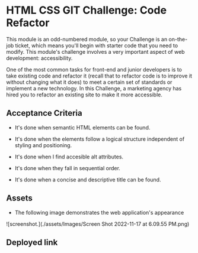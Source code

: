 # HTML CSS GIT Challenge: Code Refactor

This module is an odd-numbered module, so your Challenge is an on-the-job ticket, which means you'll begin with starter code that you need to modify. This module's challenge involves a very important aspect of web development: accessibility.

One of the most common tasks for front-end and junior developers is to take existing code and refactor it (recall that to refactor code is to improve it without changing what it does) to meet a certain set of standards or implement a new technology. In this Challenge, a marketing agency has hired you to refactor an existing site to make it more accessible.

## Acceptance Criteria

* It's done when semantic HTML elements can be found.

* It's done when the elements follow a logical structure independent of styling and positioning.

* It's done when I find accesible alt attributes.

* It's done when they fall in sequential order.

* It's done when a concise and descriptive title can be found.

## Assets

* The following image demonstrates the web application's appearance

![screenshot.](./assets/Images/Screen Shot 2022-11-17 at 6.09.55 PM.png)

## Deployed link

